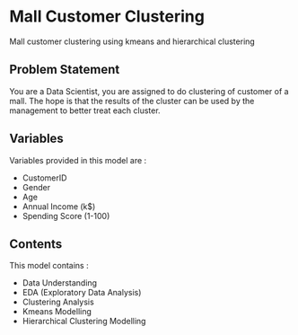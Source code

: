 # Mall Customer Clustering
Mall customer clustering using kmeans and hierarchical clustering

## Problem Statement
You are a Data Scientist, you are assigned to do clustering of customer of a mall. The hope is that the results of the cluster can be used by the management to better treat each cluster.

## Variables
Variables provided in this model are :
* CustomerID	
* Gender	
* Age	
* Annual Income (k$)	
* Spending Score (1-100)

## Contents
This model contains :
* Data Understanding
* EDA (Exploratory Data Analysis)
* Clustering Analysis
* Kmeans Modelling
* Hierarchical Clustering Modelling

